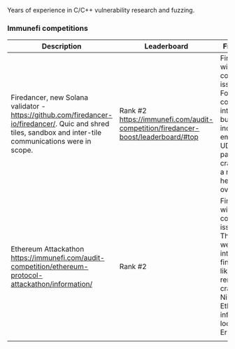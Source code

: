 Years of experience in C/C++ vulnerability research and fuzzing. 



### Immunefi competitions

|  Description                                                                                                                                                   |  Leaderboard                                                                     |  Findings                                                                                                                           |  Comments                                                                                                                             |
|----------------------------------------------------------------------------------------------------------------------------------------------------------------|----------------------------------------------------------------------------------|-------------------------------------------------------------------------------------------------------------------------------------|---------------------------------------------------------------------------------------------------------------------------------------|
|  Firedancer, new Solana validator - https://github.com/firedancer-io/firedancer/.  Quic and shred tiles, sandbox and inter-tile communications were in scope.  | Rank #2 https://immunefi.com/audit-competition/firedancer-boost/leaderboard/#top | Finished with 5 confirmed issues.  Found a couple of interesting bugs, including empty UDP packet crash and a remote heap overflow. |  Most of the bugs were found during source code review.  Due to time limits had to use ASAN/MSAN, found a couple of issues with them. |
| Ethereum Attackathon https://immunefi.com/audit-competition/ethereum-protocol-attackathon/information/                                                         | Rank #2                                                                          | Finished with 7 confirmed issues. There were interesting findings, like remote crashes in Nimbus Eth2 and infinite loop in Erigon.  |  Wrote 20+ fuzzers during the contest. Spent most of the time with consensus clients.                                                 |
|                                                                                                                                                                |                                                                                  |                                                                                                                                     |                                                                                                                                       |
